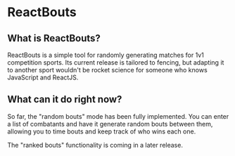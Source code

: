 # ReactBouts

## What is ReactBouts?
ReactBouts is a simple tool for randomly generating matches for
1v1 competition sports. Its current release is tailored to
fencing, but adapting it to another sport wouldn't be rocket science
for someone who knows JavaScript and ReactJS.

## What can it do right now?
So far, the "random bouts" mode has been fully implemented. You can
enter a list of combatants and have it generate random bouts between
them, allowing you to time bouts and keep track of who wins each one.

The "ranked bouts" functionality is coming in a later release.
